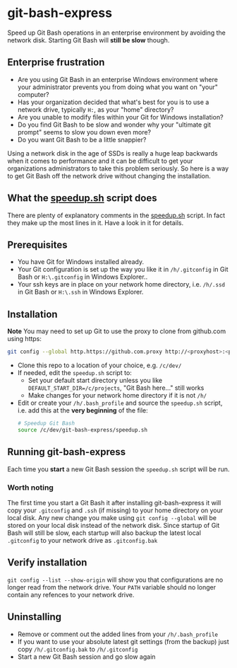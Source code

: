 # git-bash-express

Speed up Git Bash operations in an enterprise environment by avoiding the network disk.
Starting Git Bash will **still be slow** though.

## Enterprise frustration

* Are you using Git Bash in an enterprise Windows environment where your administrator prevents you from doing what you want on "your" computer?
* Has your organization decided that what's best for you is to use a network drive, typically `H:`, as your "home" directory?
* Are you unable to modify files within your Git for Windows installation?
* Do you find Git Bash to be slow and wonder why your "ultimate git prompt" seems to slow you down even more?
* Do you want Git Bash to be a little snappier?

Using a network disk in the age of SSDs is really a huge leap backwards when it comes to performance and it can be difficult to get your organizations administrators to take this problem seriously. So here is a way to get Git Bash off the network drive without changing the installation.

## What the [speedup.sh](speedup.sh) script does

There are plenty of explanatory comments in the [speedup.sh](speedup.sh) script. In fact they make up the most lines in it. Have a look in it for details.

## Prerequisites

* You have Git for Windows installed already.
* Your Git configuration is set up the way you like it in `/h/.gitconfig` in Git Bash or `H:\.gitconfig` in Windows Explorer..
* Your ssh keys are in place on your network home directory, i.e. `/h/.ssd` in Git Bash or `H:\.ssh` in Windows Explorer.

## Installation

**Note** You may need to set up Git to use the proxy to clone from github.com using https: 

```bash
git config --global http.https://github.com.proxy http://<proxyhost>:<port>
```

* Clone this repo to a location of your choice, e.g. `/c/dev/`
* If needed, edit the `speedup.sh` script to:
  * Set your default start directory unless you like `DEFAULT_START_DIR=/c/projects`, "Git Bash here..." still works
  * Make changes for your network home directory if it is not `/h/`
* Edit or create your `/h/.bash_profile` and source the `speedup.sh` script, i.e. add this at the **very beginning** of the file:
    ```bash
    # Speedup Git Bash
    source /c/dev/git-bash-express/speedup.sh
    ```

## Running git-bash-express

Each time you **start** a new Git Bash session the `speedup.sh` script will be run.

### Worth noting

The first time you start a Git Bash it after installing git-bash-express it will copy your `.gitconfig` and `.ssh` (if missing) to your home directory on your local disk.
Any new change you make using `git config --global` will be stored on your local disk instead of the network disk.
Since startup of Git Bash will still be slow, each startup will also backup the latest local `.gitconfig` to your network drive as `.gitconfig.bak`

## Verify installation

`git config --list --show-origin` will show you that configurations are no longer read from the network drive.
Your `PATH` variable should no longer contain any refences to your network drive.

## Uninstalling

* Remove or comment out the added lines from your `/h/.bash_profile`
* If you want to use your absolute latest git settings (from the backup) just copy `/h/.gitconfig.bak` to `/h/.gitconfig` 
* Start a new Git Bash session and go slow again
